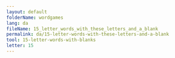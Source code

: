 ```yaml
---
layout: default
folderName: wordgames
lang: da
fileName: 15_letter_words_with_these_letters_and_a_blank
permalink: da/15-letter-words-with-these-letters-and-a-blank
tool: 15-letter-words-with-blanks
letter: 15
---
```

